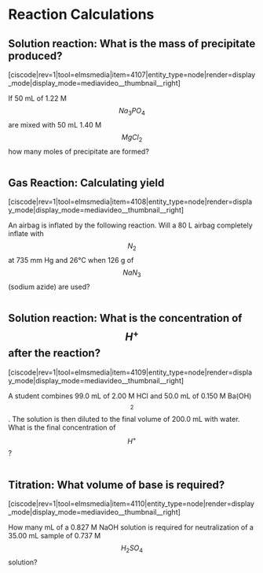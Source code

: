 # Reaction Calculations

## Solution reaction: What is the mass of precipitate produced?
[ciscode|rev=1|tool=elmsmedia|item=4107|entity_type=node|render=display_mode|display_mode=mediavideo__thumbnail__right]

If 50 mL of 1.22 M $$Na_3PO_4$$ are mixed with 50 mL 1.40 M $$MgCl_2$$ how many moles of precipitate are formed?

<div class="spacer" style="display:block;overflow:hidden;width:100%;"></div>



## Gas Reaction: Calculating yield

[ciscode|rev=1|tool=elmsmedia|item=4108|entity_type=node|render=display_mode|display_mode=mediavideo__thumbnail__right]

An airbag is inflated by the following reaction.  Will a 80 L airbag completely inflate with $$N_2$$ at 735 mm Hg and 26°C when 126 g of $$NaN_3$$ (sodium azide) are used?

<div class="spacer" style="display:block;overflow:hidden;width:100%;"></div>



## Solution reaction: What is the concentration of $$H^+$$ after the reaction?

[ciscode|rev=1|tool=elmsmedia|item=4109|entity_type=node|render=display_mode|display_mode=mediavideo__thumbnail__right]

A student combines 99.0 mL of 2.00 M HCl and 50.0 mL of 0.150 M Ba(OH)$$_2$$. The solution is then diluted to the final volume of 200.0 mL with water. What is the final concentration of $$H^+$$? 

<div class="spacer" style="display:block;overflow:hidden;width:100%;"></div>



## Titration: What volume of base is required?

[ciscode|rev=1|tool=elmsmedia|item=4110|entity_type=node|render=display_mode|display_mode=mediavideo__thumbnail__right]

How many mL of a 0.827 M NaOH solution is required for neutralization of a 35.00 mL sample of 0.737 M $$H_2SO_4$$ solution?

